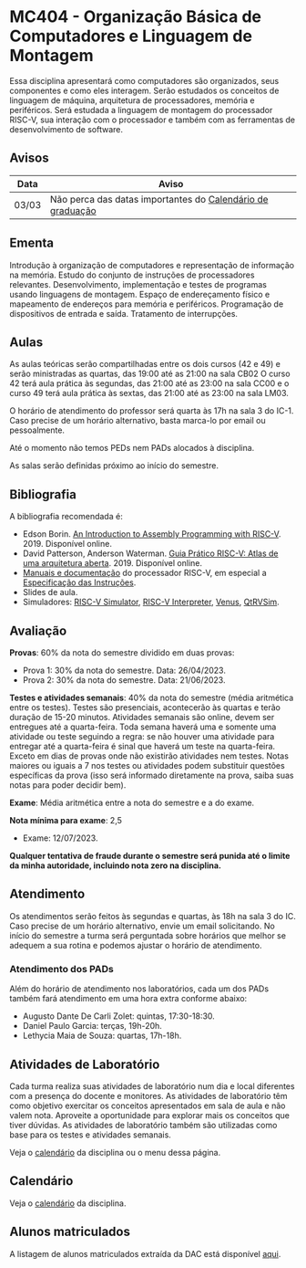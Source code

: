 # MC404 - Organização Básica de Computadores e Linguagem de Montagem

Essa disciplina apresentará como computadores são organizados, seus componentes e como eles interagem. Serão estudados os conceitos de linguagem de máquina, arquitetura de processadores, memória e periféricos. Será estudada a linguagem de montagem do processador RISC-V, sua interação com o processador e também com as ferramentas de desenvolvimento de software.

## Avisos

| Data | Aviso |
|---|---|
|03/03 | Não perca das datas importantes do [Calendário de graduação](https://www.dac.unicamp.br/portal/calendario/2023/graduacao)|

## Ementa

Introdução à organização de computadores e representação de informação na memória. Estudo do conjunto de instruções de processadores relevantes. Desenvolvimento, implementação e testes de programas usando linguagens de montagem. Espaço de endereçamento físico e mapeamento de endereços para memória e periféricos. Programação de dispositivos de entrada e saída. Tratamento de interrupções.

## Aulas

As aulas teóricas serão compartilhadas entre os dois cursos (42 e 49) e serão ministradas as quartas, das 19:00 até as 21:00 na sala CB02 O curso 42 terá aula prática às segundas, das 21:00 até as 23:00 na sala CC00 e o curso 49 terá aula prática às sextas, das 21:00 até as 23:00 na sala LM03.

O horário de atendimento do professor será quarta às 17h na sala 3 do IC-1. Caso precise de um horário alternativo, basta marca-lo por email ou pessoalmente.

Até o momento não temos PEDs nem PADs alocados à disciplina.

As salas serão definidas próximo ao início do semestre.

## Bibliografia

A bibliografia recomendada é:

* Edson Borin. [An Introduction to Assembly Programming with RISC-V](https://riscv-programming.org/book.html). 2019. Disponível online.
* David Patterson, Anderson Waterman. [Guia Prático RISC-V: Atlas de uma arquitetura aberta](http://riscvbook.com/portuguese). 2019. Disponível online.
* [Manuais e documentação](https://riscv.org/technical/specifications) do processador RISC-V, em especial a [Especificação das Instruções](https://github.com/riscv/riscv-isa-manual/releases/download/Ratified-IMAFDQC/riscv-spec-20191213.pdf).
* Slides de aula.
* Simuladores: [RISC-V Simulator](https://ascslab.org/research/briscv/simulator/simulator.html), [RISC-V Interpreter](https://www.cs.cornell.edu/courses/cs3410/2019sp/riscv/interpreter), [Venus](https://venus.kvakil.me), [QtRVSim](https://comparch.edu.cvut.cz/qtrvsim/app).

## Avaliação

**Provas**: 60% da nota do semestre dividido em duas provas:

  * Prova 1: 30% da nota do semestre. Data: 26/04/2023.
  * Prova 2: 30% da nota do semestre. Data: 21/06/2023.

**Testes e atividades semanais**: 40% da nota do semestre (média aritmética entre os testes). Testes são presenciais, acontecerão às quartas e terão duração de 15-20 minutos. Atividades semanais são online, devem ser entregues até a quarta-feira. Toda semana haverá uma e somente uma atividade ou teste seguindo a regra: se não houver uma atividade para entregar até a quarta-feira é sinal que haverá um teste na quarta-feira. Exceto em dias de provas onde não existirão atividades nem testes. Notas maiores ou iguais a 7 nos testes ou atividades podem substituir questões específicas da prova (isso será informado diretamente na prova, saiba suas notas para poder decidir bem).

**Exame**: Média aritmética entre a nota do semestre e a do exame.

**Nota mínima para exame**: 2,5

  * Exame: 12/07/2023.

**Qualquer tentativa de fraude durante o semestre será punida até o limite da minha autoridade, incluindo nota zero na disciplina.**

## Atendimento

Os atendimentos serão feitos às segundas e quartas, às 18h na sala 3 do IC. Caso precise de um horário alternativo, envie um email solicitando. No início do semestre a turma será perguntada sobre horários que melhor se adequem a sua rotina e podemos ajustar o horário de atendimento.

### Atendimento dos PADs

Além do horário de atendimento nos laboratórios, cada um dos PADs também fará atendimento em uma hora extra conforme abaixo:

* Augusto Dante De Carli Zolet: quintas, 17:30-18:30.
* Daniel Paulo Garcia: terças, 19h-20h.
* Lethycia Maia de Souza: quartas, 17h-18h.

## Atividades de Laboratório

Cada turma realiza suas atividades de laboratório num dia e local diferentes com a presença do docente e monitores. As atividades de laboratório têm como objetivo exercitar os conceitos apresentados em sala de aula e não valem nota. Aproveite a oportunidade para explorar mais os conceitos que tiver dúvidas. As atividades de laboratório também são utilizadas como base para os testes e atividades semanais.

Veja o [calendário](calendario.md) da disciplina ou o menu dessa página.

## Calendário

Veja o [calendário](calendario.md) da disciplina.

## Alunos matriculados

A listagem de alunos matriculados extraída da DAC está disponível [aqui](alunos.md).